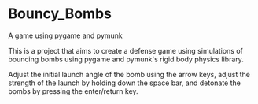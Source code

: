 # Bouncy_Bombs
A game using pygame and pymunk

This is a project that aims to create a defense game using simulations of bouncing bombs using pygame and pymunk's rigid body physics library. 

Adjust the initial launch angle of the bomb using the arrow keys, adjust the strength of the launch by holding down the space bar, and detonate the bombs by pressing the enter/return key. 
